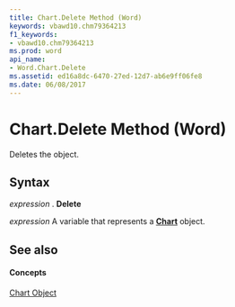 ```yaml
---
title: Chart.Delete Method (Word)
keywords: vbawd10.chm79364213
f1_keywords:
- vbawd10.chm79364213
ms.prod: word
api_name:
- Word.Chart.Delete
ms.assetid: ed16a8dc-6470-27ed-12d7-ab6e9ff06fe8
ms.date: 06/08/2017
---
```



# Chart.Delete Method (Word)

Deletes the object.


## Syntax

 _expression_ . **Delete**

 _expression_ A variable that represents a **[Chart](Word.Chart.md)** object.


## See also


#### Concepts


[Chart Object](Word.Chart.md)

